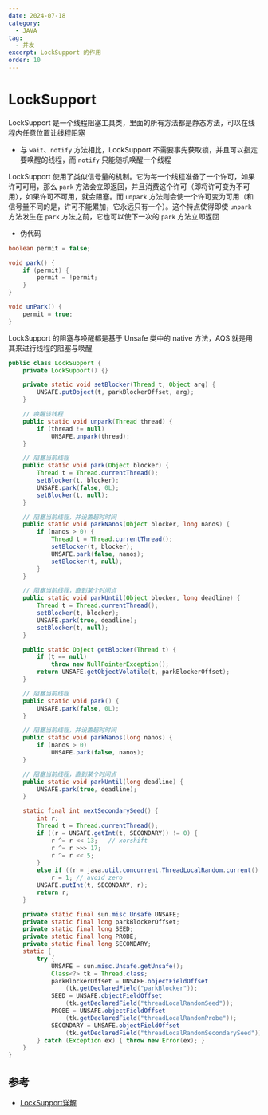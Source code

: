 ```yaml
---
date: 2024-07-18
category:
  - JAVA
tag:
  - 并发
excerpt: LockSupport 的作用
order: 10
---
```


# LockSupport

LockSupport 是一个线程阻塞工具类，里面的所有方法都是静态方法，可以在线程内任意位置让线程阻塞

- 与 `wait`、`notify` 方法相比，LockSupport 不需要事先获取锁，并且可以指定要唤醒的线程，而 `notify` 只能随机唤醒一个线程

LockSupport 使用了类似信号量的机制。它为每一个线程准备了一个许可，如果许可可用，那么 `park` 方法会立即返回，并且消费这个许可（即将许可变为不可用），如果许可不可用，就会阻塞。而 `unpark` 方法则会使一个许可变为可用（和信号量不同的是，许可不能累加，它永远只有一个）。这个特点使得即使 `unpark` 方法发生在 `park` 方法之前，它也可以使下一次的 `park` 方法立即返回

- 伪代码

```java
boolean permit = false;

void park() {
    if (permit) {
        permit = !permit;
    }
}

void unPark() {
    permit = true;
}
```

LockSupport 的阻塞与唤醒都是基于 Unsafe 类中的 native 方法，AQS 就是用其来进行线程的阻塞与唤醒

```java
public class LockSupport {
    private LockSupport() {}

    private static void setBlocker(Thread t, Object arg) {
        UNSAFE.putObject(t, parkBlockerOffset, arg);
    }

    // 唤醒该线程
    public static void unpark(Thread thread) {
        if (thread != null)
            UNSAFE.unpark(thread);
    }

    // 阻塞当前线程
    public static void park(Object blocker) {
        Thread t = Thread.currentThread();
        setBlocker(t, blocker);
        UNSAFE.park(false, 0L);
        setBlocker(t, null);
    }

    // 阻塞当前线程，并设置超时时间
    public static void parkNanos(Object blocker, long nanos) {
        if (nanos > 0) {
            Thread t = Thread.currentThread();
            setBlocker(t, blocker);
            UNSAFE.park(false, nanos);
            setBlocker(t, null);
        }
    }

    // 阻塞当前线程，直到某个时间点
    public static void parkUntil(Object blocker, long deadline) {
        Thread t = Thread.currentThread();
        setBlocker(t, blocker);
        UNSAFE.park(true, deadline);
        setBlocker(t, null);
    }

    public static Object getBlocker(Thread t) {
        if (t == null)
            throw new NullPointerException();
        return UNSAFE.getObjectVolatile(t, parkBlockerOffset);
    }

    // 阻塞当前线程
    public static void park() {
        UNSAFE.park(false, 0L);
    }

    // 阻塞当前线程，并设置超时时间
    public static void parkNanos(long nanos) {
        if (nanos > 0)
            UNSAFE.park(false, nanos);
    }

    // 阻塞当前线程，直到某个时间点
    public static void parkUntil(long deadline) {
        UNSAFE.park(true, deadline);
    }

    static final int nextSecondarySeed() {
        int r;
        Thread t = Thread.currentThread();
        if ((r = UNSAFE.getInt(t, SECONDARY)) != 0) {
            r ^= r << 13;   // xorshift
            r ^= r >>> 17;
            r ^= r << 5;
        }
        else if ((r = java.util.concurrent.ThreadLocalRandom.current().nextInt()) == 0)
            r = 1; // avoid zero
        UNSAFE.putInt(t, SECONDARY, r);
        return r;
    }

    private static final sun.misc.Unsafe UNSAFE;
    private static final long parkBlockerOffset;
    private static final long SEED;
    private static final long PROBE;
    private static final long SECONDARY;
    static {
        try {
            UNSAFE = sun.misc.Unsafe.getUnsafe();
            Class<?> tk = Thread.class;
            parkBlockerOffset = UNSAFE.objectFieldOffset
                (tk.getDeclaredField("parkBlocker"));
            SEED = UNSAFE.objectFieldOffset
                (tk.getDeclaredField("threadLocalRandomSeed"));
            PROBE = UNSAFE.objectFieldOffset
                (tk.getDeclaredField("threadLocalRandomProbe"));
            SECONDARY = UNSAFE.objectFieldOffset
                (tk.getDeclaredField("threadLocalRandomSecondarySeed"));
        } catch (Exception ex) { throw new Error(ex); }
    }
}
```

## 参考

- [LockSupport详解](https://www.cnblogs.com/liang1101/p/12785496.html)
